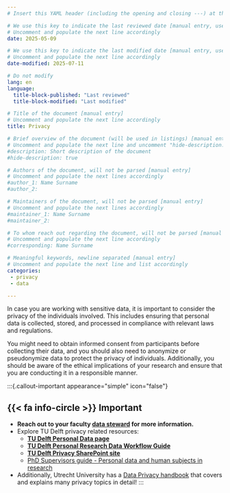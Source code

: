 ```yaml
---
# Insert this YAML header (including the opening and closing ---) at the beginning of the document and fill it out accordingly

# We use this key to indicate the last reviewed date [manual entry, use YYYY-MM-DD]
# Uncomment and populate the next line accordingly
date: 2025-05-09

# We use this key to indicate the last modified date [manual entry, use YYYY-MM-DD]
# Uncomment and populate the next line accordingly
date-modified: 2025-07-11

# Do not modify
lang: en
language: 
  title-block-published: "Last reviewed"
  title-block-modified: "Last modified"

# Title of the document [manual entry]
# Uncomment and populate the next line accordingly
title: Privacy

# Brief overview of the document (will be used in listings) [manual entry]
# Uncomment and populate the next line and uncomment "hide-description: true".
#description: Short description of the document
#hide-description: true

# Authors of the document, will not be parsed [manual entry]
# Uncomment and populate the next lines accordingly
#author_1: Name Surname
#author_2:

# Maintainers of the document, will not be parsed [manual entry]
# Uncomment and populate the next lines accordingly
#maintainer_1: Name Surname
#maintainer_2:

# To whom reach out regarding the document, will not be parsed [manual entry]
# Uncomment and populate the next line accordingly
#corresponding: Name Surname

# Meaningful keywords, newline separated [manual entry]
# Uncomment and populate the next line and list accordingly
categories: 
 - privacy
 - data

---
```


In case you are working with sensitive data, it is important to consider the privacy of the individuals involved. This includes ensuring that personal data is collected, stored, and processed in compliance with relevant laws and regulations. 

You might need to obtain informed consent from participants before collecting their data, and you should also need to anonymize or pseudonymize data to protect the privacy of individuals. Additionally, you should be aware of the ethical implications of your research and ensure that you are conducting it in a responsible manner.

:::{.callout-important appearance="simple" icon="false"}
## {{< fa info-circle >}} Important<br>

- **Reach out to your faculty [data steward](https://www.tudelft.nl/library/research-data-management/r/support/data-stewardship/contact) for more information.**
- Explore TU Delft privacy related resources:
  - [**TU Delft Personal Data page**](https://www.tudelft.nl/en/library/current-topics/research-data-management/r/manage/confidential-data/personal-data)
  - [**TU Delft Personal Research Data Workflow Guide**](https://filelist.tudelft.nl/Library/Themaportalen/RDM/Beleid/TU%20Delph%20PRDW__v1.1_19.02.25.pdf)
  - [**TU Delft Privacy SharePoint site**](https://tud365.sharepoint.com/sites/SecurityPrivacyTUD/SitePages/en/Privacy.aspx)
  - [PhD Supervisors guide - Personal data and human subjects in research](https://phdsupervisors.tudl.tudelft.nl/phase/personal-data-and-human-subjects-in-research/)
- Additionally, Utrecht University has a [Data Privacy handbook](https://utrechtuniversity.github.io/dataprivacyhandbook/) that covers and explains many privacy topics in detail!
:::